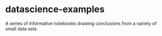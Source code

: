 # datascience-examples
A series of informative notebooks drawing conclusions from a variety of small data sets.
